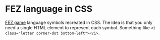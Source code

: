 # FEZ language in CSS

[FEZ game](http://fezgame.com/) language symbols recreated in CSS. The idea is that you only need a single HTML element to represent each symbol. Something like `<i class="letter corner-dot bottom-left"></i>`.
